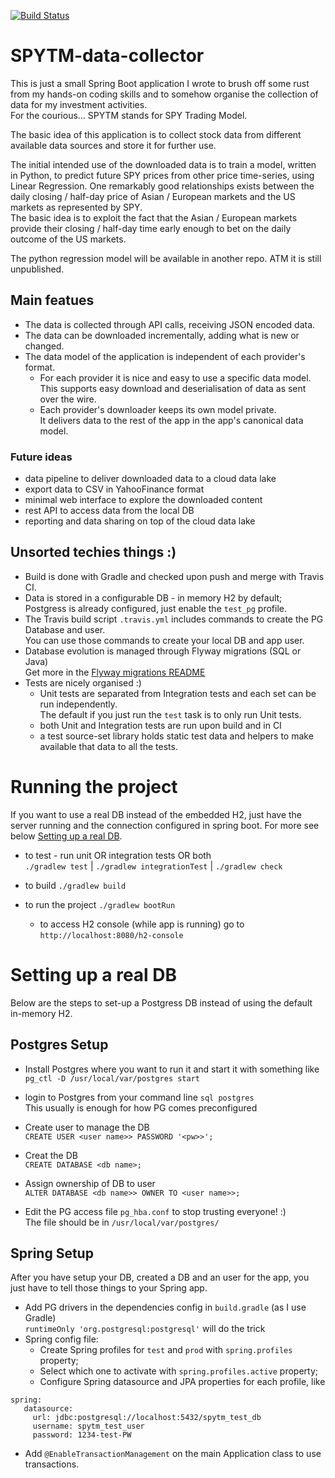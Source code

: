 [![Build Status](https://travis-ci.com/RobMcZag/SPYTM-data-collector.svg?branch=master)](https://travis-ci.com/RobMcZag/SPYTM-data-collector)

# SPYTM-data-collector

This is just a small Spring Boot application I wrote to brush off some rust from my hands-on 
coding skills and to somehow organise the collection of data for my investment activities.  
For the courious... SPYTM stands for SPY Trading Model.

The basic idea of this application is to collect stock data from different available 
data sources and store it for further use.

The initial intended use of the downloaded data is to train a model, written in Python, 
to predict future SPY prices from other price time-series, using Linear Regression.
One remarkably good relationships exists between the daily closing / half-day price 
of Asian / European markets and the US markets as represented by SPY.  
The basic idea is to exploit the fact that the Asian / European markets provide their
closing / half-day time early enough to bet on the daily outcome of the US markets.     

The python regression model will be available in another repo. ATM it is still unpublished. 

## Main featues
* The data is collected through API calls, receiving JSON encoded data.
* The data can be downloaded incrementally, adding what is new or changed.
* The data model of the application is independent of each provider's format.
  * For each provider it is nice and easy to use a specific data model.   
  This supports easy download and deserialisation of data as sent over the wire.
  * Each provider's downloader keeps its own model private.   
  It delivers data to the rest of the app in the app's canonical data model.

### Future ideas
* data pipeline to deliver downloaded data to a cloud data lake
* export data to CSV in YahooFinance format
* minimal web interface to explore the downloaded content 
* rest API to access data from the local DB
* reporting and data sharing on top of the cloud data lake
 

## Unsorted techies things :)
* Build is done with Gradle and checked upon push and merge with Travis CI.  
* Data is stored in a configurable DB - in memory H2 by default;  
Postgress is already configured, just enable the `test_pg` profile.  
* The Travis build script `.travis.yml` includes commands to create the PG Database and user.    
You can use those commands to create your local DB and app user.
* Database evolution is managed through Flyway migrations (SQL or Java)  
Get more in the [Flyway migrations README](main/resources/db/migration/README.md)
* Tests are nicely organised :)
  * Unit tests are separated from Integration tests and each set can be run independently.  
  The default if you just run the `test` task is to only run Unit tests.
  * both Unit and Integration tests are run upon build and in CI
  * a test source-set library holds static test data and helpers to make available 
  that data to all the tests.  


# Running the project
If you want to use a real DB instead of the embedded H2, 
just have the server running and the connection configured in spring boot.
For more see below [Setting up a real DB](#DBsetup).

* to test  - run unit OR integration tests OR both  
`./gradlew test` | `./gradlew integrationTest` | `./gradlew check`   

* to build `./gradlew build`
* to run the project `./gradlew bootRun`
  * to access H2 console (while app is running) go to 
  `http://localhost:8080/h2-console`


# <A id="DBsetup"></A> Setting up a real DB 
Below are the steps to set-up a Postgress DB instead of using the default in-memory H2.

## Postgres Setup
* Install Postgres where you want to run it and start it with something like  
`pg_ctl -D /usr/local/var/postgres start`

* login to Postgres from your command line `sql postgres`  
This usually is enough for how PG comes preconfigured
  
* Create user to manage the DB  
`CREATE USER <user name>> PASSWORD '<pw>>';`

* Creat the DB  
`CREATE DATABASE <db name>;`

* Assign ownership of DB to user  
`ALTER DATABASE <db name>> OWNER TO <user name>>;`

* Edit the PG access file `pg_hba.conf` to stop trusting everyone! :)  
The file should be in `/usr/local/var/postgres/`

## Spring Setup
After you have setup your DB, created a DB and an user for the app, 
you just have to tell those things to your Spring app.
  
* Add PG drivers in the dependencies config in `build.gradle` (as I use Gradle)  
`runtimeOnly 'org.postgresql:postgresql'` will do the trick
* Spring config file:
    * Create Spring profiles for `test` and `prod` with `spring.profiles` property;
    * Select which one to activate with `spring.profiles.active` property;
    * Configure Spring datasource and JPA properties for each profile, like
```
spring:
   datasource:
     url: jdbc:postgresql://localhost:5432/spytm_test_db
     username: spytm_test_user
     password: 1234-test-PW
```
* Add `@EnableTransactionManagement` on the main Application class to use transactions.
